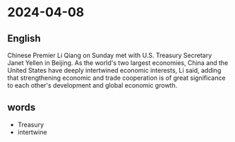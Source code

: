# 2024-04-08

## English
Chinese Premier Li Qiang on Sunday met
with U.S. Treasury Secretary Janet Yellen
in Beijing. As the world's two largest
economies, China and the United States
have deeply intertwined economic
interests, Li said, adding that
strengthening economic and trade
cooperation is of great significance to each
other's development and global economic
growth.



## words
* Treasury
* intertwine

